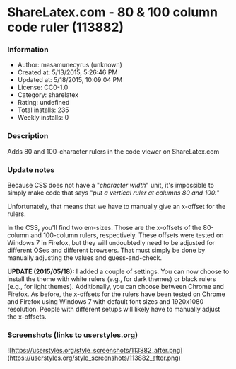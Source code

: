 # ShareLatex.com - 80 & 100 column code ruler (113882)

### Information
- Author: masamunecyrus (unknown)
- Created at: 5/13/2015, 5:26:46 PM
- Updated at: 5/18/2015, 10:09:04 PM
- License: CC0-1.0
- Category: sharelatex
- Rating: undefined
- Total installs: 235
- Weekly installs: 0


### Description
Adds 80 and 100-character rulers in the code viewer on ShareLatex.com

### Update notes
Because CSS does not have a "<i>character width</i>" unit, it's impossible to simply make code that says "<i>put a vertical ruler at columns 80 and 100.</i>" 

Unfortunately, that means that we have to manually give an x-offset for the rulers.

In the CSS, you'll find two em-sizes. Those are the x-offsets of the 80-column and 100-column rulers, respectively. These offsets were tested on Windows 7 in Firefox, but they will undoubtedly need to be adjusted for different OSes and different browsers. That must simply be done by manually adjusting the values and guess-and-check.

<b>UPDATE (2015/05/18):</b> I added a couple of settings. You can now choose to install the theme with white rulers (e.g., for dark themes) or black rulers (e.g., for light themes). Additionally, you can choose between Chrome and Firefox. As before, the x-offsets for the rulers have been tested on Chrome and Firefox using Windows 7 with default font sizes and 1920x1080 resolution. People with different setups will likely have to manually adjust the x-offsets.

### Screenshots (links to userstyles.org)
![https://userstyles.org/style_screenshots/113882_after.png](https://userstyles.org/style_screenshots/113882_after.png)


